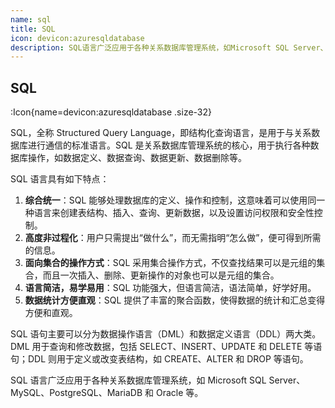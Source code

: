 ```yaml
---
name: sql
title: SQL
icon: devicon:azuresqldatabase
description: SQL语言广泛应用于各种关系数据库管理系统，如Microsoft SQL Server、MySQL、PostgreSQL、MariaDB和Oracle等。
---
```


## SQL

:Icon{name=devicon:azuresqldatabase .size-32}

SQL，全称 Structured Query Language，即结构化查询语言，是用于与关系数据库进行通信的标准语言。SQL 是关系数据库管理系统的核心，用于执行各种数据库操作，如数据定义、数据查询、数据更新、数据删除等。

SQL 语言具有如下特点：

1. **综合统一**：SQL 能够处理数据库的定义、操作和控制，这意味着可以使用同一种语言来创建表结构、插入、查询、更新数据，以及设置访问权限和安全性控制。
2. **高度非过程化**：用户只需提出“做什么”，而无需指明“怎么做”，便可得到所需的信息。
3. **面向集合的操作方式**：SQL 采用集合操作方式，不仅查找结果可以是元组的集合，而且一次插入、删除、更新操作的对象也可以是元组的集合。
4. **语言简洁，易学易用**：SQL 功能强大，但语言简洁，语法简单，好学好用。
5. **数据统计方便直观**：SQL 提供了丰富的聚合函数，使得数据的统计和汇总变得方便和直观。

SQL 语句主要可以分为数据操作语言（DML）和数据定义语言（DDL）两大类。DML 用于查询和修改数据，包括 SELECT、INSERT、UPDATE 和 DELETE 等语句；DDL 则用于定义或改变表结构，如 CREATE、ALTER 和 DROP 等语句。

SQL 语言广泛应用于各种关系数据库管理系统，如 Microsoft SQL Server、MySQL、PostgreSQL、MariaDB 和 Oracle 等。
